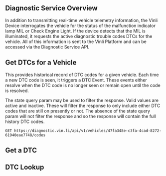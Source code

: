 
## Diagnostic Service Overview
In addition to transmitting real-time vehicle telemetry information, the Vinli Device interrogates the vehicle for the status of the malfunction indicator lamp MIL or Check Engine Light. If the device detects that the MIL is illuminated, it requests the active diagnostic trouble codes DTCs for the vehicle. All of this information is sent to the Vinli Platform and can be accessed via the Diagnostic Service API.

## Get DTCs for a Vehicle
This provides historical record of DTC codes for a given vehicle. Each time a new DTC code is seen, it triggers a DTC Event. These events either resolve when the DTC code is no longer seen or remain open until the code is resolved.

The state query param may be used to filter the response. Valid values are active and inactive. These will filter the response to only include either DTC codes that are still on presently or not. The absence of the state query param will not filter the response and so the response will contain the full history DTC codes.

```endpoint
GET https://diagnostic.vin.li/api/v1/vehicles/47fa348e-c3fa-4cad-8272-61940eae7748/codes
```

## Get a DTC

## DTC Lookup